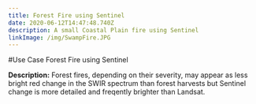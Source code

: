 ```yaml
---
title: Forest Fire using Sentinel
date: 2020-06-12T14:47:48.740Z
description: A small Coastal Plain fire using Sentinel
linkImage: /img/SwampFire.JPG
---
```

#Use Case Forest Fire using Sentinel

**Description:** Forest fires, depending on their severity, may appear as less bright red change in the SWIR spectrum than forest harvests but Sentinel change is more detailed and freqently brighter than Landsat. 